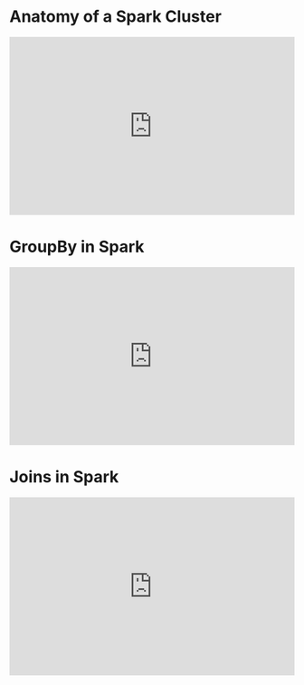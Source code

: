# Anatomy of a Spark Cluster 

<iframe width="100%" height="315" src="https://youtube.com/embed/68CipcZt7ZA" title="YouTube video player" frameborder="0" allow="accelerometer; autoplay; clipboard-write; encrypted-media; gyroscope; picture-in-picture" allowfullscreen></iframe>

# GroupBy in Spark
 
<iframe width="100%" height="315" src="https://youtube.com/embed/9qrDsY_2COo" title="YouTube video player" frameborder="0" allow="accelerometer; autoplay; clipboard-write; encrypted-media; gyroscope; picture-in-picture" allowfullscreen></iframe>

# Joins in Spark 

<iframe width="100%" height="315" src="https://youtube.com/embed/lu7TrqAWuH4" title="YouTube video player" frameborder="0" allow="accelerometer; autoplay; clipboard-write; encrypted-media; gyroscope; picture-in-picture" allowfullscreen></iframe>